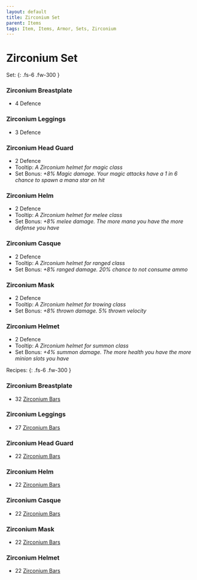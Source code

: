 ```yaml
---
layout: default
title: Zirconium Set
parent: Items
tags: Item, Items, Armor, Sets, Zirconium
---
```


# Zirconium Set

Set: 
{: .fs-6 .fw-300 }
### Zirconium Breastplate
- 4 Defence


### Zirconium Leggings
- 3 Defence


### Zirconium Head Guard
- 2 Defence
- Tooltip: *A Zirconium helmet for magic class*
- Set Bonus: *+8% Magic damage. Your magic attacks have a 1 in 6 chance to spawn a mana star on hit*


### Zirconium Helm
- 2 Defence
- Tooltip: *A Zirconium helmet for melee class*
- Set Bonus: *+8% melee damage. The more mana you have the more defense you have*


### Zirconium Casque
- 2 Defence
- Tooltip: *A Zirconium helmet for ranged class*
- Set Bonus: *+8% ranged damage. 20% chance to not consume ammo*


### Zirconium Mask
- 2 Defence
- Tooltip: *A Zirconium helmet for trowing class*
- Set Bonus: *+8% thrown damage. 5% thrown velocity*


### Zirconium Helmet
- 2 Defence
- Tooltip: *A Zirconium helmet for summon class*
- Set Bonus: *+4% summon damage. The more health you have the more minion slots you have*


Recipes: 
{: .fs-6 .fw-300 }
### Zirconium Breastplate
- 32 [Zirconium Bars](https://ricklugtigheid.github.io/SupernovaMod/docs/items/materials/zirconium_bar)


### Zirconium Leggings
- 27 [Zirconium Bars](https://ricklugtigheid.github.io/SupernovaMod/docs/items/materials/zirconium_bar)


### Zirconium Head Guard
- 22 [Zirconium Bars](https://ricklugtigheid.github.io/SupernovaMod/docs/items/materials/zirconium_bar)


### Zirconium Helm
- 22 [Zirconium Bars](https://ricklugtigheid.github.io/SupernovaMod/docs/items/materials/zirconium_bar)


### Zirconium Casque
- 22 [Zirconium Bars](https://ricklugtigheid.github.io/SupernovaMod/docs/items/materials/zirconium_bar)


### Zirconium Mask
- 22 [Zirconium Bars](https://ricklugtigheid.github.io/SupernovaMod/docs/items/materials/zirconium_bar)


### Zirconium Helmet
- 22 [Zirconium Bars](https://ricklugtigheid.github.io/SupernovaMod/docs/items/materials/zirconium_bar)

